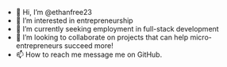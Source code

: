 - 👋 Hi, I’m @ethanfree23
- 👀 I’m interested in entrepreneurship
- 🌱 I’m currently seeking employment in full-stack development
- 💞️ I’m looking to collaborate on projects that can help micro-entrepreneurs succeed more!
- 📫 How to reach me message me on GitHub.

<!---
ethanfree23/ethanfree23 is a ✨ special ✨ repository because its `README.md` (this file) appears on your GitHub profile.
You can click the Preview link to take a look at your changes.
--->
